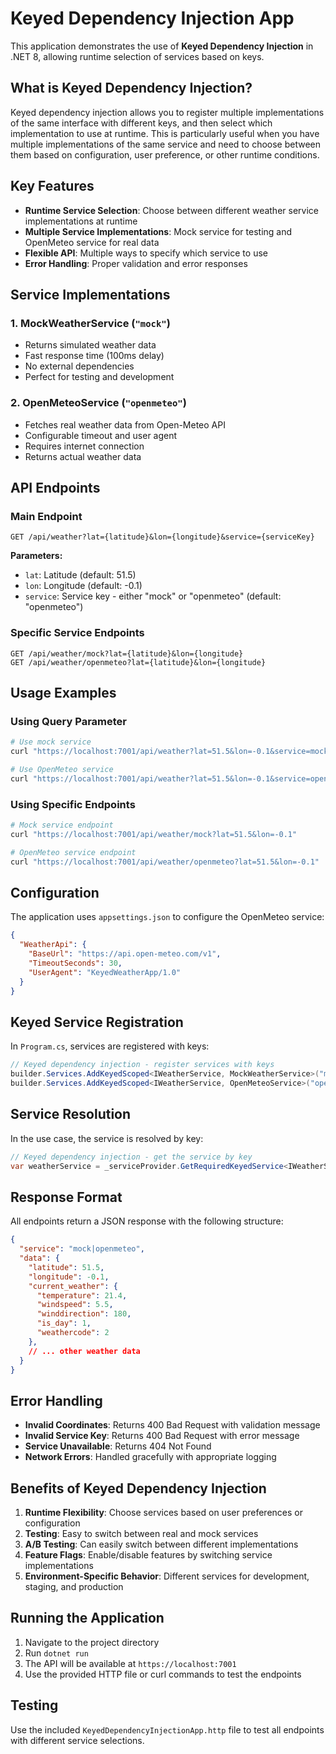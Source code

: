 # Keyed Dependency Injection App

This application demonstrates the use of **Keyed Dependency Injection** in .NET 8, allowing runtime selection of services based on keys.

## What is Keyed Dependency Injection?

Keyed dependency injection allows you to register multiple implementations of the same interface with different keys, and then select which implementation to use at runtime. This is particularly useful when you have multiple implementations of the same service and need to choose between them based on configuration, user preference, or other runtime conditions.

## Key Features

- **Runtime Service Selection**: Choose between different weather service implementations at runtime
- **Multiple Service Implementations**: Mock service for testing and OpenMeteo service for real data
- **Flexible API**: Multiple ways to specify which service to use
- **Error Handling**: Proper validation and error responses

## Service Implementations

### 1. MockWeatherService (`"mock"`)
- Returns simulated weather data
- Fast response time (100ms delay)
- No external dependencies
- Perfect for testing and development

### 2. OpenMeteoService (`"openmeteo"`)
- Fetches real weather data from Open-Meteo API
- Configurable timeout and user agent
- Requires internet connection
- Returns actual weather data

## API Endpoints

### Main Endpoint
```
GET /api/weather?lat={latitude}&lon={longitude}&service={serviceKey}
```

**Parameters:**
- `lat`: Latitude (default: 51.5)
- `lon`: Longitude (default: -0.1)
- `service`: Service key - either "mock" or "openmeteo" (default: "openmeteo")

### Specific Service Endpoints
```
GET /api/weather/mock?lat={latitude}&lon={longitude}
GET /api/weather/openmeteo?lat={latitude}&lon={longitude}
```

## Usage Examples

### Using Query Parameter
```bash
# Use mock service
curl "https://localhost:7001/api/weather?lat=51.5&lon=-0.1&service=mock"

# Use OpenMeteo service
curl "https://localhost:7001/api/weather?lat=51.5&lon=-0.1&service=openmeteo"
```

### Using Specific Endpoints
```bash
# Mock service endpoint
curl "https://localhost:7001/api/weather/mock?lat=51.5&lon=-0.1"

# OpenMeteo service endpoint
curl "https://localhost:7001/api/weather/openmeteo?lat=51.5&lon=-0.1"
```

## Configuration

The application uses `appsettings.json` to configure the OpenMeteo service:

```json
{
  "WeatherApi": {
    "BaseUrl": "https://api.open-meteo.com/v1",
    "TimeoutSeconds": 30,
    "UserAgent": "KeyedWeatherApp/1.0"
  }
}
```

## Keyed Service Registration

In `Program.cs`, services are registered with keys:

```csharp
// Keyed dependency injection - register services with keys
builder.Services.AddKeyedScoped<IWeatherService, MockWeatherService>("mock");
builder.Services.AddKeyedScoped<IWeatherService, OpenMeteoService>("openmeteo");
```

## Service Resolution

In the use case, the service is resolved by key:

```csharp
// Keyed dependency injection - get the service by key
var weatherService = _serviceProvider.GetRequiredKeyedService<IWeatherService>(serviceKey);
```

## Response Format

All endpoints return a JSON response with the following structure:

```json
{
  "service": "mock|openmeteo",
  "data": {
    "latitude": 51.5,
    "longitude": -0.1,
    "current_weather": {
      "temperature": 21.4,
      "windspeed": 5.5,
      "winddirection": 180,
      "is_day": 1,
      "weathercode": 2
    },
    // ... other weather data
  }
}
```

## Error Handling

- **Invalid Coordinates**: Returns 400 Bad Request with validation message
- **Invalid Service Key**: Returns 400 Bad Request with error message
- **Service Unavailable**: Returns 404 Not Found
- **Network Errors**: Handled gracefully with appropriate logging

## Benefits of Keyed Dependency Injection

1. **Runtime Flexibility**: Choose services based on user preferences or configuration
2. **Testing**: Easy to switch between real and mock services
3. **A/B Testing**: Can easily switch between different implementations
4. **Feature Flags**: Enable/disable features by switching service implementations
5. **Environment-Specific Behavior**: Different services for development, staging, and production

## Running the Application

1. Navigate to the project directory
2. Run `dotnet run`
3. The API will be available at `https://localhost:7001`
4. Use the provided HTTP file or curl commands to test the endpoints

## Testing

Use the included `KeyedDependencyInjectionApp.http` file to test all endpoints with different service selections. 